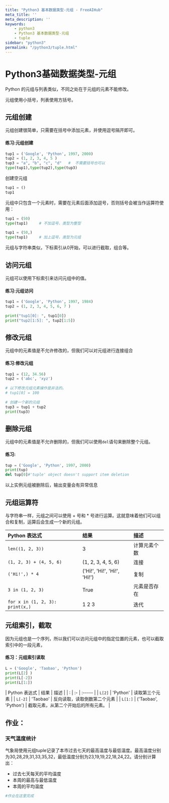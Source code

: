 ```yaml
---
title: "Python3 基本数据类型-元组 - FreeAIHub"
meta_title: ''
meta_description: ''
keywords: 
    - python3
    - Python3 基本数据类型-元组
    - tuple
sidebar: "python3"
permalink: "/python3/tuple.html"
---
```

# Python3基础数据类型-元组

Python 的元组与列表类似，不同之处在于元组的元素不能修改。

元组使用小括号，列表使用方括号。

## 元组创建
元组创建很简单，只需要在括号中添加元素，并使用逗号隔开即可。

#### 练习:元组创建
```Python
tup1 = ('Google', 'Python', 1997, 2000)
tup2 = (1, 2, 3, 4, 5 )
tup3 = "a", "b", "c", "d"   #  不需要括号也可以
type(tup1),type(tup2),type(tup3)
```
创建空元组
```Python
tup1 = ()
tup1
```

元组中只包含一个元素时，需要在元素后面添加逗号，否则括号会被当作运算符使用：
```Python
tup1 = (50)
type(tup1)     # 不加逗号，类型为整型
 
tup1 = (50,)
type(tup1)     # 加上逗号，类型为元组
```
元组与字符串类似，下标索引从0开始，可以进行截取，组合等。

## 访问元组

元组可以使用下标索引来访问元组中的值。

#### 练习:元组访问
```Python
tup1 = ('Google', 'Python', 1997, 1984)
tup2 = (1, 2, 3, 4, 5, 6, 7 )
 
print("tup1[0]: ", tup1[0])
print("tup2[1:5]: ", tup2[1:5])
```

## 修改元组

元组中的元素值是不允许修改的，但我们可以对元组进行连接组合

#### 练习:修改元组

```Python
tup1 = (12, 34.56)
tup2 = ('abc', 'xyz')
 
# 以下修改元组元素操作是非法的。
# tup1[0] = 100
 
# 创建一个新的元组
tup3 = tup1 + tup2
print(tup3)
```

## 删除元组

元组中的元素值是不允许删除的，但我们可以使用`del`语句来删除整个元组。

#### 练习:
```Python
tup = ('Google', 'Python', 1997, 2000)
print(tup)
del tup[0]#'tuple' object doesn't support item deletion
```
以上实例元组被删除后，输出变量会有异常信息


## 元组运算符

与字符串一样，元组之间可以使用 + 号和 * 号进行运算。这就意味着他们可以组合和复制，运算后会生成一个新的元组。

| Python 表达式                  | 结果                         | 描述         |
| :----- | :--- | :----- |
| `len((1, 2, 3))`               | 3                            | 计算元素个数 |
| `(1, 2, 3) + (4, 5, 6)`        | (1, 2, 3, 4, 5, 6)           | 连接         |
| `('Hi!',) * 4`                 | ('Hi!', 'Hi!', 'Hi!', 'Hi!') | 复制         |
| `3 in (1, 2, 3)`               | True                         | 元素是否存在 |
| `for x in (1, 2, 3): print(x,)` | 1 2 3                        | 迭代         |

## 元组索引，截取

因为元组也是一个序列，所以我们可以访问元组中的指定位置的元素，也可以截取索引中的一段元素，

#### 练习：元组索引读取

```Python
L = ('Google', 'Taobao', 'Python')
print(L[2] )
print(L[-2])
print(L[1:])
```

| Python 表达式 | 结果                 | 描述                                 |
| : | :- | :----- |
| `L[2]`       | 'Python'             | 读取第三个元素                       |
| `L[-2]`       | 'Taobao'             | 反向读取，读取倒数第二个元素         |
| `L[1:]`       | ('Taobao', 'Python') | 截取元素，从第二个开始后的所有元素。 |

## 作业：

### 天气温度统计
气象局使用元组tuple记录了本市过去七天的最高温度与最低温度。最高温度分别为30,28,29,31,33,35,32，最低温度分别为23,19,19,22,18,24,22。请分别计算出：
- 过去七天每天的平均温度
- 本周的最高与最低温度
- 本周的平均温度

```Python
#作业在这里完成
```

<code class=backend-type backend-type=free></code>
<code class=gatsby-kernelname data-language=python></code>
<script type="text/javascript" src="https://cdn.freeaihub.com/asset/js/cell.js"></script>
